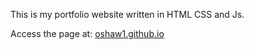 This is my portfolio website written in HTML CSS and Js. 

Access the page at: [oshaw1.github.io](oshaw1.github.io)
